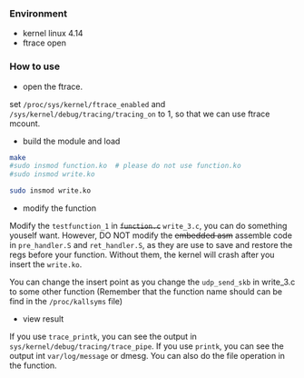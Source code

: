 ### Environment

- kernel linux 4.14
- ftrace open 

### How to use

- open the ftrace.

set `/proc/sys/kernel/ftrace_enabled` and `/sys/kernel/debug/tracing/tracing_on` to 1, so that
we can use ftrace mcount.

- build the module and load

```bash
make
#sudo insmod function.ko  # please do not use function.ko
#sudo insmod write.ko

sudo insmod write.ko
```

- modify the function 

Modify the `testfunction_1` in ~~`function.c`~~ `write_3.c`, you can do something youself want. 
However, DO NOT modify the ~~embedded asm~~ assemble code in `pre_handler.S` and `ret_handler.S`,
as they are use to save and restore the regs before your function. Without them, the kernel 
will crash after you insert the `write.ko`.

You can change the insert point as you change the `udp_send_skb` in write\_3.c to some other
function (Remember that the function name should can be find in the `/proc/kallsyms` file)


- view result

If you use `trace_printk`, you can see the output in `sys/kernel/debug/tracing/trace_pipe`.
If you use `printk`, you can see the output int `var/log/message` or dmesg.
You can also do the file operation in the function.
